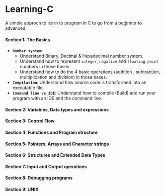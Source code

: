 # Learning-C
A simple approch to learn to program in C to go from a beginner to advanced.  

#### **Section 1: The Basics**
* **`Number system`**:
  * Understand Binary, Decimal & Hexadecimal number system.
  * Understand how to represent `integer`, `negative` and `floating point` numbers in those bases.
  * Understand how to do the 4 basic operations (addition , subtraction, multiplication and division) in those bases.  
* **`Compilation`**: Understand how source code is transformed into an executable file. 
* **`Command line vs IDE`**: Understand how to compile (Build) and run your program with an IDE and the command line.
#### **Section 2: Variables, Data types and expressions** 
#### **Section 3: Control Flow** 
#### **Section 4: Functions and Program structure** 
#### **Section 5: Pointers, Arrays and Character strings** 
#### **Section 6: Structures and Extended Data Types** 
#### **Section 7: Input and Output operations** 
#### **Section 8: Debugging programs** 
#### **Section 9: UNIX**
